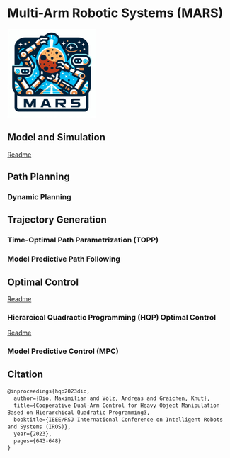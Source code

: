 # Multi-Arm Robotic Systems (MARS)

<img src="logo.jpeg" alt="MARS logo" width="200" height="200">

## Model and Simulation

[Readme](model_and_simulation/Readme.md)

## Path Planning

### Dynamic Planning

## Trajectory Generation

### Time-Optimal Path Parametrization (TOPP)

### Model Predictive Path Following

## Optimal Control

[Readme](control/Readme.md)

### Hierarcical Quadractic Programming (HQP) Optimal Control 

[Readme](control/mars_hqp/Readme.md)

### Model Predictive Control (MPC)

## Citation

```
@inproceedings{hqp2023dio,
  author={Dio, Maximilian and Völz, Andreas and Graichen, Knut},
  title={Cooperative Dual-Arm Control for Heavy Object Manipulation Based on Hierarchical Quadratic Programming}, 
  booktitle={IEEE/RSJ International Conference on Intelligent Robots and Systems (IROS)}, 
  year={2023},
  pages={643-648}
}
```
